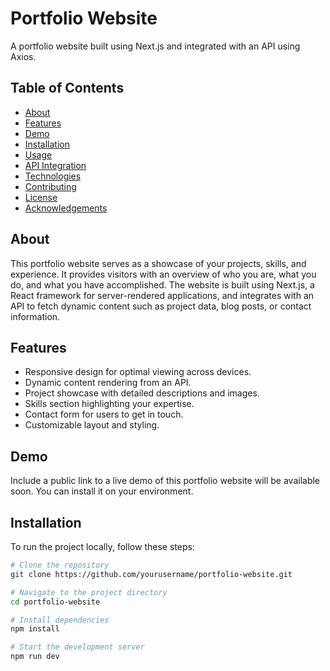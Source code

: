 # Portfolio Website

A portfolio website built using Next.js and integrated with an API using Axios.

## Table of Contents

- [About](#about)
- [Features](#features)
- [Demo](#demo)
- [Installation](#installation)
- [Usage](#usage)
- [API Integration](#api-integration)
- [Technologies](#technologies)
- [Contributing](#contributing)
- [License](#license)
- [Acknowledgements](#acknowledgements)

## About

This portfolio website serves as a showcase of your projects, skills, and experience. It provides visitors with an overview of who you are, what you do, and what you have accomplished. The website is built using Next.js, a React framework for server-rendered applications, and integrates with an API to fetch dynamic content such as project data, blog posts, or contact information.

## Features

- Responsive design for optimal viewing across devices.
- Dynamic content rendering from an API.
- Project showcase with detailed descriptions and images.
- Skills section highlighting your expertise.
- Contact form for users to get in touch.
- Customizable layout and styling.

## Demo

Include a public link to a live demo of this portfolio website will be available soon. You can install it on your environment.

## Installation

To run the project locally, follow these steps:

```bash
# Clone the repository
git clone https://github.com/yourusername/portfolio-website.git

# Navigate to the project directory
cd portfolio-website

# Install dependencies
npm install

# Start the development server
npm run dev
